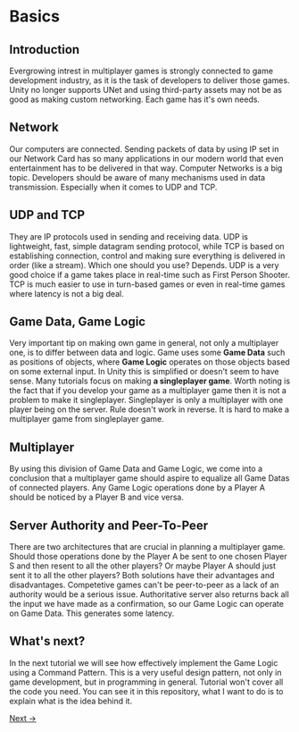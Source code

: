 # Basics

## Introduction
Evergrowing intrest in multiplayer games is strongly connected to game development industry, as it is the task of developers to deliver those games. Unity no longer supports UNet and using third-party assets may not be as good as making custom networking. Each game has it's own needs.

## Network
Our computers are connected. Sending packets of data by using IP set in our Network Card has so many applications in our modern world that even entertainment has to be delivered in that way. Computer Networks is a big topic. Developers should be aware of many mechanisms used in data transmission. Especially when it comes to UDP and TCP.

## UDP and TCP
They are IP protocols used in sending and receiving data. UDP is lightweight, fast, simple datagram sending protocol, while TCP is based on establishing connection, control and making sure everything is delivered in order (like a stream). Which one should you use? Depends. UDP is a very good choice if a game takes place in real-time such as First Person Shooter. TCP is much easier to use in turn-based games or even in real-time games where latency is not a big deal.

## Game Data, Game Logic
Very important tip on making own game in general, not only a multiplayer one, is to differ between data and logic. Game uses some **Game Data** such as positions of objects, where **Game Logic** operates on those objects based on some external input. In Unity this is simplified or doesn't seem to have sense. Many tutorials focus on making **a singleplayer game**. Worth noting is the fact that if you develop your game as a multiplayer game then it is not a problem to make it singleplayer. Singleplayer is only a multiplayer with one player being on the server. Rule doesn't work in reverse. It is hard to make a multiplayer game from singleplayer game.

## Multiplayer
By using this division of Game Data and Game Logic, we come into a conclusion that a multiplayer game should aspire to equalize all Game Datas of connected players. Any Game Logic operations done by a Player A should be noticed by a Player B and vice versa.  

## Server Authority and Peer-To-Peer
There are two architectures that are crucial in planning a multiplayer game. Should those operations done by the Player A be sent to one chosen Player S and then resent to all the other players? Or maybe Player A should just sent it to all the other players? Both solutions have their advantages and disadvantages. Competetive games can't be peer-to-peer as a lack of an authority would be a serious issue. Authoritative server also returns back all the input we have made as a confirmation, so our Game Logic can operate on Game Data. This generates some latency.

## What's next?
In the next tutorial we will see how effectively implement the Game Logic using a Command Pattern. This is a very useful design pattern, not only in game development, but in programming in general. Tutorial won't cover all the code you need. You can see it in this repository, what I want to do is to explain what is the idea behind it. 

[Next ->](02commandPattern.md)
